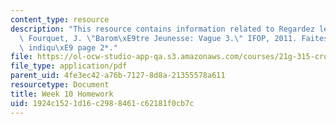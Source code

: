 ```yaml
---
content_type: resource
description: "This resource contains information related to Regardez le document suivant:\
  \ Fourquet, J. \"Barom\xE9tre Jeunesse: Vague 3.\" IFOP, 2011. Faites le travail\
  \ indiqu\xE9 page 2*."
file: https://ol-ocw-studio-app-qa.s3.amazonaws.com/courses/21g-315-cross-cultural-perspectives-on-contemporary-french-society-fall-2011/1924c1521d16c2988461c62181f0cb7c_MIT21G_315F11_hmkwk10.pdf
file_type: application/pdf
parent_uid: 4fe3ec42-a76b-7127-8d8a-21355578a611
resourcetype: Document
title: Week 10 Homework
uid: 1924c152-1d16-c298-8461-c62181f0cb7c
---
```

